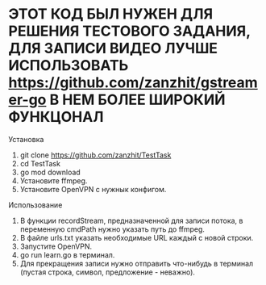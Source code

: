 # ЭТОТ КОД БЫЛ НУЖЕН ДЛЯ РЕШЕНИЯ ТЕСТОВОГО ЗАДАНИЯ, ДЛЯ ЗАПИСИ ВИДЕО ЛУЧШЕ ИСПОЛЬЗОВАТЬ https://github.com/zanzhit/gstreamer-go В НЕМ БОЛЕЕ ШИРОКИЙ ФУНКЦОНАЛ

Установка
1. git clone https://github.com/zanzhit/TestTask
2. cd TestTask
3. go mod download
4. Установите ffmpeg.
5. Установите OpenVPN с нужнык конфигом.

Использование
1. В функции recordStream, предназначенной для записи потока, в переменную  cmdPath нужно указать путь до ffmpeg.
2. В файле urls.txt указать необходимые URL каждый с новой строки.
3. Запустите OpenVPN.
4. go run learn.go в терминал.
5. Для прекращения записи нужно отправить что-нибудь в терминал (пустая строка, символ, предложение - неважно).
